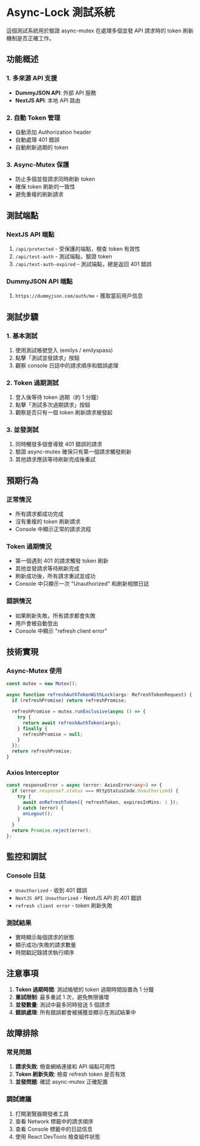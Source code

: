# Async-Lock 測試系統

這個測試系統用於驗證 async-mutex 在處理多個並發 API 請求時的 token 刷新機制是否正確工作。

## 功能概述

### 1. 多來源 API 支援
- **DummyJSON API**: 外部 API 服務
- **NextJS API**: 本地 API 路由

### 2. 自動 Token 管理
- 自動添加 Authorization header
- 自動處理 401 錯誤
- 自動刷新過期的 token

### 3. Async-Mutex 保護
- 防止多個並發請求同時刷新 token
- 確保 token 刷新的一致性
- 避免重複的刷新請求

## 測試端點

### NextJS API 端點
1. `/api/protected` - 受保護的端點，檢查 token 有效性
2. `/api/test-auth` - 測試端點，驗證 token
3. `/api/test-auth-expired` - 測試端點，總是返回 401 錯誤

### DummyJSON API 端點
1. `https://dummyjson.com/auth/me` - 獲取當前用戶信息

## 測試步驟

### 1. 基本測試
1. 使用測試帳號登入 (emilys / emilyspass)
2. 點擊「測試並發請求」按鈕
3. 觀察 console 日誌中的請求順序和錯誤處理

### 2. Token 過期測試
1. 登入後等待 token 過期（約 1 分鐘）
2. 點擊「測試多次過期請求」按鈕
3. 觀察是否只有一個 token 刷新請求被發起

### 3. 並發測試
1. 同時觸發多個會導致 401 錯誤的請求
2. 驗證 async-mutex 確保只有第一個請求觸發刷新
3. 其他請求應該等待刷新完成後重試

## 預期行為

### 正常情況
- 所有請求都成功完成
- 沒有重複的 token 刷新請求
- Console 中顯示正常的請求流程

### Token 過期情況
- 第一個遇到 401 的請求觸發 token 刷新
- 其他並發請求等待刷新完成
- 刷新成功後，所有請求重試並成功
- Console 中只顯示一次 "Unauthorized" 和刷新相關日誌

### 錯誤情況
- 如果刷新失敗，所有請求都會失敗
- 用戶會被自動登出
- Console 中顯示 "refresh client error"

## 技術實現

### Async-Mutex 使用
```typescript
const mutex = new Mutex();

async function refreshAuthTokenWithLock(args: RefreshTokenRequest) {
  if (refreshPromise) return refreshPromise;

  refreshPromise = mutex.runExclusive(async () => {
    try {
      return await refreshAuthToken(args);
    } finally {
      refreshPromise = null;
    }
  });
  return refreshPromise;
}
```

### Axios Interceptor
```typescript
const responseError = async (error: AxiosError<any>) => {
  if (error.response?.status === HttpStatusCode.Unauthorized) {
    try {
      await onRefreshToken({ refreshToken, expiresInMins: 1 });
    } catch (error) {
      onLogout();
    }
  }
  return Promise.reject(error);
};
```

## 監控和調試

### Console 日誌
- `Unauthorized` - 收到 401 錯誤
- `NextJS API Unauthorized` - NextJS API 的 401 錯誤
- `refresh client error` - token 刷新失敗

### 測試結果
- 實時顯示每個請求的狀態
- 顯示成功/失敗的請求數量
- 時間戳記錄請求執行順序

## 注意事項

1. **Token 過期時間**: 測試帳號的 token 過期時間設置為 1 分鐘
2. **重試限制**: 最多重試 1 次，避免無限循環
3. **並發數量**: 測試中最多同時發送 5 個請求
4. **錯誤處理**: 所有錯誤都會被捕獲並顯示在測試結果中

## 故障排除

### 常見問題
1. **請求失敗**: 檢查網絡連接和 API 端點可用性
2. **Token 刷新失敗**: 檢查 refresh token 是否有效
3. **並發問題**: 確認 async-mutex 正確配置

### 調試建議
1. 打開瀏覽器開發者工具
2. 查看 Network 標籤中的請求順序
3. 查看 Console 標籤中的日誌信息
4. 使用 React DevTools 檢查組件狀態 